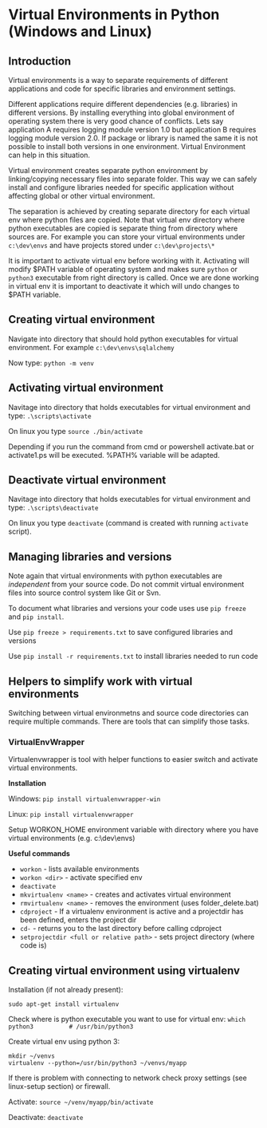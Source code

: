 # Virtual Environments in Python (Windows and Linux)

## Introduction
Virtual environments is a way to separate requirements of different applications and code for specific libraries and environment settings.

Different applications require different dependencies (e.g. libraries) in different versions. By installing everything into global environment of operating system there is very good chance of conflicts. Lets say application A requires logging module version 1.0 but application B requires logging module version 2.0. If package or library is named the same it is not possible to install both versions in one environment. Virtual Environment can help in this situation.

Virtual environment creates separate python environment by linking/copying necessary files into separate folder. This way we can safely install and configure libraries needed for specific application without affecting global or other virtual environment. 

The separation is achieved by creating separate directory for each virtual env where python files are copied. Note that virtual env directory where python executables are copied is separate thing from directory where sources are. 
For example you can store your virtual environments under `c:\dev\envs` and have projects stored under `c:\dev\projects\*`

It is important to activate virtual env before working with it. Activating will modify $PATH variable of operating system and makes sure `python` or `python3` executable from right directory is called. Once we are done working in virtual env it is important to deactivate it which will undo changes to $PATH variable.

## Creating virtual environment
Navigate into directory that should hold python executables for virtual environment.
For example `c:\dev\envs\sqlalchemy`

Now type:
`python -m venv`

## Activating virtual environment
Navitage into directory that holds executables for virtual environment and type:
`.\scripts\activate`

On linux you type `source ./bin/activate`

Depending if you run the command from cmd or powershell activate.bat or activate1.ps will be executed.
%PATH% variable will be adapted.

## Deactivate virtual environment
Navitage into directory that holds executables for virtual environment and type:
`.\scripts\deactivate`

On linux you type `deactivate` (command is created with running `activate` script).

## Managing libraries and versions
Note again that virtual environments with python executables are *independent* from your source code. Do not commit virtual environment files into source control system like Git or Svn.

To document what libraries and versions your code uses use `pip freeze` and `pip install`.

Use `pip freeze > requirements.txt` to save configured libraries and versions

Use `pip install -r requirements.txt` to install libraries needed to run code

## Helpers to simplify work with virtual environments
Switching between virtual environmetns and source code directories can require multiple commands. 
There are tools that can simplify those tasks.

### VirtualEnvWrapper
Virtualenvwrapper is tool with helper functions to easier switch and activate virtual environments.

**Installation**

Windows: `pip install virtualenvwrapper-win`

Linux: `pip install virtualenvwrapper`

Setup WORKON_HOME environment variable with directory where you have virtual environments (e.g. c:\dev\envs)

**Useful commands**
 - `workon` - lists available environments
 - `workon <dir>` - activate specified env
 - `deactivate`
 - `mkvirtualenv <name>` - creates and activates virtual environment
 - `rmvirtualenv <name>` - removes the environment (uses folder_delete.bat)
 - `cdproject` - If a virtualenv environment is active and a projectdir has been defined, enters the project dir
 - `cd-` - returns you to the last directory before calling cdproject
 - `setprojectdir <full or relative path>` - sets project directory (where code is)

## Creating virtual environment using virtualenv

Installation (if not already present):

`sudo apt-get install virtualenv`

Check where is python executable you want to use for virtual env:
`which python3			# /usr/bin/python3`

Create virtual env using python 3:

```
mkdir ~/venvs
virtualenv --python=/usr/bin/python3 ~/venvs/myapp
```

If there is problem with connecting to network check proxy settings (see linux-setup section) or firewall.

Activate: `source ~/venv/myapp/bin/activate`

Deactivate: `deactivate`

